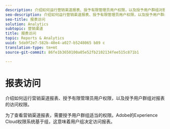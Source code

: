 ```yaml
---
description: 介绍如何运行营销渠道报表、授予有限管理员用户权限，以及授予用户群组对报表的访问权限。
seo-description: 介绍如何运行营销渠道报表、授予有限管理员用户权限，以及授予用户群组对报表的访问权限。
seo-title: 报表访问
solution: Analytics
subtopic: 营销渠道
title: 报表访问
topic: Reports & Analytics
uuid: 5da9f2e7-582b-40e4-a027-b5248065 b89 c
translation-type: tm+mt
source-git-commit: 86fe1b3650100a05e52fb2102134fee515c871b1

---
```



# 报表访问

介绍如何运行营销渠道报表、授予有限管理员用户权限，以及授予用户群组对报表的访问权限。

为了查看营销渠道报表，需要授予用户群组适当的权限。Adobe的Experience Cloud权限系统基于组，这意味着用户组决定访问报表。
